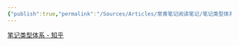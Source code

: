 ```yaml
---
{"publish":true,"permalink":"/Sources/Articles/常青笔记阅读笔记/笔记类型体系.md","title":"笔记类型体系","created":"2022-08-11","modified":"2023-03-14","tags":["review"],"cssclasses":""}
---
```


[笔记类型体系 - 知乎](https://zhuanlan.zhihu.com/p/542384570)